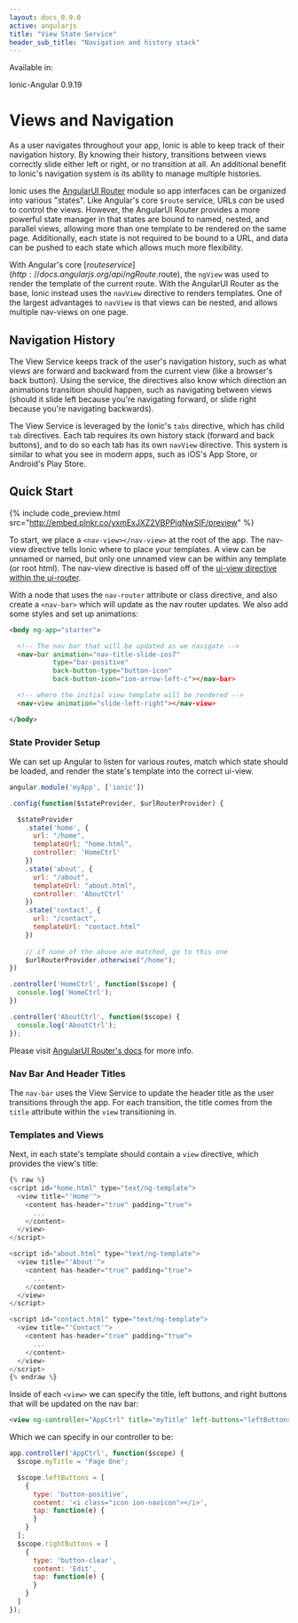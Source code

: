 ```yaml
---
layout: docs_0.9.0
active: angularjs
title: "View State Service"
header_sub_title: "Navigation and history stack"
---
```


Available in:
<div class="label label-danger">Ionic-Angular 0.9.19</div>

Views and Navigation
===

As a user navigates throughout your app, Ionic is able to keep track of their navigation history. By knowing their history, transitions between views correctly slide either left or right, or no transition at all. An additional benefit to Ionic's navigation system is its ability to manage multiple histories. 

Ionic uses the [AngularUI Router](https://github.com/angular-ui/ui-router) module so app interfaces can be organized into various "states". Like Angular's core `$route` service, URLs _can_ be used to control the views. However, the AngularUI Router provides a more powerful state manager in that states are bound to named, nested, and parallel views, allowing more than one template to be rendered on the same page. Additionally, each state is not required to be bound to a URL, and data can be pushed to each state which allows much more flexibility.

With Angular's core [$route service](http://docs.angularjs.org/api/ngRoute.$route), the `ngView` was used to render the template of the current route. With the AngularUI Router as the base, Ionic instead uses the `navView` directive to renders templates. One of the largest advantages to `navView` is that views can be nested, and allows multiple nav-views on one page.


## Navigation History

The View Service keeps track of the user's navigation history, such as what views are forward and backward from the current view (like a browser's back button). Using the service, the directives also know which direction an animations transition should happen, such as navigating between views (should it  slide left because you're navigating forward, or slide right because you're navigating backwards).

The View Service is leveraged by the Ionic's `tabs` directive, which has child `tab` directives. Each tab requires its own history stack (forward and back buttons), and to do so each tab has its own `navView` directive. This system is similar to what you see in modern apps, such as iOS's App Store, or Android's Play Store.


## Quick Start

{% include code_preview.html src="http://embed.plnkr.co/yxmExJXZ2VBPPjqNwSIF/preview" %}

To start, we place a `<nav-view></nav-view>` at the root of the app. The nav-view directive tells Ionic where to place your templates. A view can be unnamed or named, but only one unnamed view can be within any template (or root html). The nav-view directive is based off of the [ui-view directive within the ui-router](https://github.com/angular-ui/ui-router/wiki/Quick-Reference#ui-view).

With a node that uses the `nav-router` attribute or class directive, and also create a `<nav-bar>` which will update as the nav router updates. We also add some styles and set up animations:

```html
<body ng-app="starter">

  <!-- The nav bar that will be updated as we navigate -->
  <nav-bar animation="nav-title-slide-ios7" 
           type="bar-positive" 
           back-button-type="button-icon" 
           back-button-icon="ion-arrow-left-c"></nav-bar>

  <!-- where the initial view template will be rendered -->
  <nav-view animation="slide-left-right"></nav-view>

</body>
```

### State Provider Setup

We can set up Angular to listen for various routes, match which state should be loaded, and render the state's template into the correct ui-view. 

```javascript
angular.module('myApp', ['ionic'])

.config(function($stateProvider, $urlRouterProvider) {

  $stateProvider
    .state('home', {
      url: "/home",
      templateUrl: "home.html",
      controller: 'HomeCtrl'
    })
    .state('about', {
      url: "/about",
      templateUrl: "about.html",
      controller: 'AboutCtrl'
    })
    .state('contact', {
      url: "/contact",
      templateUrl: "contact.html"
    })
    
    // if none of the above are matched, go to this one
    $urlRouterProvider.otherwise("/home");
})

.controller('HomeCtrl', function($scope) {
  console.log('HomeCtrl');
})

.controller('AboutCtrl', function($scope) {
  console.log('AboutCtrl');
});
```

Please visit [AngularUI Router's docs](https://github.com/angular-ui/ui-router/wiki) for more info.


### Nav Bar And Header Titles

The `nav-bar` uses the View Service to update the header title as the user transitions through the app. For each transition, the title comes from the `title` attribute within the `view` transitioning in.


### Templates and Views

Next, in each state's template should contain a `view` directive, which provides the view's title:

```javascript
{% raw %}
<script id="home.html" type="text/ng-template">
  <view title="'Home'">
    <content has-header="true" padding="true">
      ...
    </content>
  </view>
</script>

<script id="about.html" type="text/ng-template">
  <view title="'About'">
    <content has-header="true" padding="true">
      ...
    </content>
  </view>
</script>

<script id="contact.html" type="text/ng-template">
  <view title="'Contact'">
    <content has-header="true" padding="true">
      ...
    </content>
  </view>
</script>
{% endraw %}
```


Inside of each `<view>` we can specify the title, left buttons, and right buttons that will be updated on the nav bar:

```html
<view ng-controller="AppCtrl" title="myTitle" left-buttons="leftButtons" right-buttons="rightButtons">
```

Which we can specify in our controller to be:

```javascript
app.controller('AppCtrl', function($scope) {
  $scope.myTitle = 'Page One';

  $scope.leftButtons = [
    { 
      type: 'button-positive',
      content: '<i class="icon ion-navicon"></i>',
      tap: function(e) {
      }
    }
  ];
  $scope.rightButtons = [
    { 
      type: 'button-clear',
      content: 'Edit',
      tap: function(e) {
      }
    }
  ]
});
```
